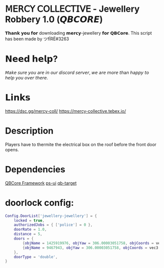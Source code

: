 # 𝖬𝖤𝖱𝖢𝖸 𝖢𝖮𝖫𝖫𝖤𝖢𝖳𝖨𝖵𝖤 - Jewellery Robbery 1.0 (𝙌𝘽𝘾𝙊𝙍𝙀)

𝗧𝗵𝗮𝗻𝗸 𝘆𝗼𝘂 𝗳𝗼𝗿 downloading 𝗺𝗲𝗿𝗰𝘆-jewellery 𝗳𝗼𝗿 𝗤𝗕𝗖𝗼𝗿𝗲.
This script has been made by ツfỈRË#3263

# 𝗡𝗲𝗲𝗱 𝗵𝗲𝗹𝗽?
𝘔𝘢𝘬𝘦 𝘴𝘶𝘳𝘦 𝘺𝘰𝘶 𝘢𝘳𝘦 𝘪𝘯 𝘰𝘶𝘳 𝘥𝘪𝘴𝘤𝘰𝘳𝘥 𝘴𝘦𝘳𝘷𝘦𝘳, 𝘸𝘦 𝘢𝘳𝘦 𝘮𝘰𝘳𝘦 𝘵𝘩a𝘯 𝘩𝘢𝘱𝘱𝘺 𝘵𝘰 𝘩𝘦𝘭𝘱 𝘺𝘰𝘶 𝘰𝘷𝘦𝘳 𝘵𝘩𝘦𝘳𝘦.

# 𝗟𝗶𝗻𝗸𝘀
https://dsc.gg/mercy-coll/
https://mercy-collective.tebex.io/


# Description
Players have to thermite the electrical box on the roof before the front door opens.

# Dependencies
[QBCore Framework](https://github.com/qbcore-framework)
[ps-ui](https://github.com/Project-Sloth/ps-ui)
[qb-target](https://github.com/qbcore-framework/qb-target)

# doorlock config:
```lua
Config.DoorList['jewellery-jewellery'] = {
    locked = true,
    authorizedJobs = { ['police'] = 0 },
    doorRate = 1.0,
    distance = 5,
    doors = {
        {objName = 1425919976, objYaw = 306.00003051758, objCoords = vec3(-631.955383, -236.333267, 38.206532)},
        {objName = 9467943, objYaw = 306.00003051758, objCoords = vec3(-630.426514, -238.437546, 38.206532)}
    },
    doorType = 'double',
}
```
